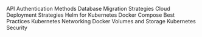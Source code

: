



API Authentication Methods
Database Migration Strategies
Cloud Deployment Strategies
Helm for Kubernetes
Docker Compose Best Practices
Kubernetes Networking
Docker Volumes and Storage
Kubernetes Security